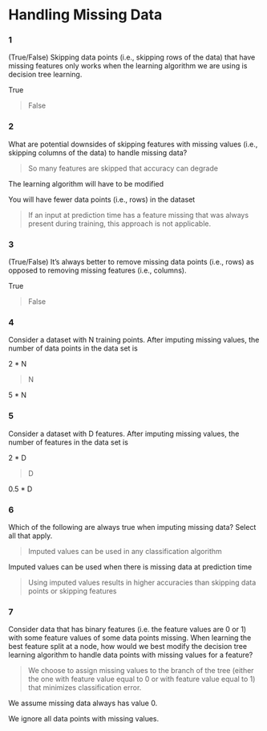 # Handling Missing Data

### 1

(True/False) Skipping data points (i.e., skipping rows of the data) that have missing features only works when the learning algorithm we are using is decision tree learning.


True


>False

### 2

What are potential downsides of skipping features with missing values (i.e., skipping columns of the data) to handle missing data?


>So many features are skipped that accuracy can degrade


The learning algorithm will have to be modified


You will have fewer data points (i.e., rows) in the dataset


>If an input at prediction time has a feature missing that was always present during training, this approach is not applicable.

### 3

(True/False) It’s always better to remove missing data points (i.e., rows) as opposed to removing missing features (i.e., columns).


True


>False

### 4

Consider a dataset with N training points. After imputing missing values, the number of data points in the data set is


2 * N


>N


5 * N

### 5

Consider a dataset with D features. After imputing missing values, the number of features in the data set is


2 * D


>D


0.5 * D

### 6

Which of the following are always true when imputing missing data? Select all that apply.


>Imputed values can be used in any classification algorithm


Imputed values can be used when there is missing data at prediction time


>Using imputed values results in higher accuracies than skipping data points or skipping features

### 7

Consider data that has binary features (i.e. the feature values are 0 or 1) with some feature values of some data points missing. When learning the best feature split at a node, how would we best modify the decision tree learning algorithm to handle data points with missing values for a feature?


>We choose to assign missing values to the branch of the tree (either the one with feature value equal to 0 or with feature value equal to 1) that minimizes classification error.


We assume missing data always has value 0.


We ignore all data points with missing values.